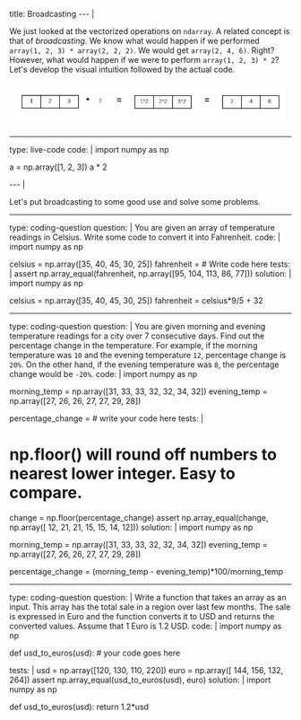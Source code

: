 title: Broadcasting
--- |

  We just looked at the vectorized operations on `ndarray`. A related concept is that of *broadcasting*. We know what would happen if we performed `array(1, 2, 3) * array(2, 2, 2)`. We would get `array(2, 4, 6)`. Right? However, what would happen if we were to perform `array(1, 2, 3) * 2`? Let's develop the visual intuition followed by the actual code.

  ![](assets/img/broadcasting.png)

---
type: live-code
code: |
  import numpy as np

  a = np.array([1, 2, 3])
  a * 2

--- |

  Let's put broadcasting to some good use and solve some problems.

---
type: coding-question
question: |
  You are given an array of temperature readings in Celsius. Write some code to convert it into Fahrenheit.
code: |
  import numpy as np

  celsius = np.array([35, 40, 45, 30, 25])
  fahrenheit =  # Write code here
tests: |
  assert np.array_equal(fahrenheit, np.array([95, 104, 113, 86, 77]))
solution: |
  import numpy as np

  celsius = np.array([35, 40, 45, 30, 25])
  fahrenheit = celsius*9/5 + 32

---
type: coding-question
question: |
  You are given morning and evening temperature readings for a city over 7 consecutive days. Find out the percentage change in the temperature. For example, if the morning temperature was `10` and the evening temperature `12`, percentage change is `20%`. On the other hand, if the evening temperature was `8`, the percentage change would be `-20%`.
code: |
  import numpy as np

  morning_temp = np.array([31, 33, 33, 32, 32, 34, 32])
  evening_temp = np.array([27, 26, 26, 27, 27, 29, 28])

  percentage_change =   # write your code here
tests: |
  # np.floor() will round off numbers to nearest lower integer. Easy to compare.
  change = np.floor(percentage_change)
  assert np.array_equal(change, np.array([ 12, 21, 21, 15, 15, 14, 12]))
solution: |
  import numpy as np

  morning_temp = np.array([31, 33, 33, 32, 32, 34, 32])
  evening_temp = np.array([27, 26, 26, 27, 27, 29, 28])

  percentage_change =  (morning_temp - evening_temp)*100/morning_temp

---
type: coding-question
question: |
  Write a function that takes an array as an input. This array has the total sale in a region over last few months. The sale is expressed in Euro and the function converts it to USD and returns the converted values. Assume that 1 Euro is 1.2 USD.
code: |
  import numpy as np

  def usd_to_euros(usd):
    # your code goes here

tests: |
  usd = np.array([120, 130, 110, 220])
  euro = np.array([ 144,  156,  132,  264])
  assert np.array_equal(usd_to_euros(usd), euro)
solution: |
  import numpy as np

  def usd_to_euros(usd):
  return 1.2*usd
